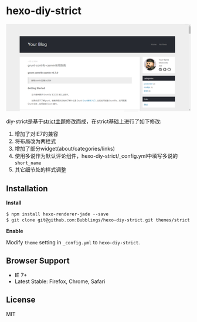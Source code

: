 # hexo-diy-strict

![hexo-diy-strict](diy-strict.jpg)

diy-strict是基于[strict主题](https://github.com/unmric/hexo-theme-strict)修改而成，在strict基础上进行了如下修改:

1. 增加了对IE7的兼容
2. 将布局改为两栏式
3. 增加了部分widget(about/categories/links)
4. 使用多说作为默认评论组件，hexo-diy-strict/_config.yml中填写多说的`short_name` 
5. 其它细节处的样式调整

## Installation

**Install**
```
$ npm install hexo-renderer-jade --save
$ git clone git@github.com:Bubblings/hexo-diy-strict.git themes/strict
```

**Enable**

Modify `theme` setting in `_config.yml` to `hexo-diy-strict`.


## Browser Support
- IE 7+
- Latest Stable: Firefox, Chrome, Safari

## License
MIT